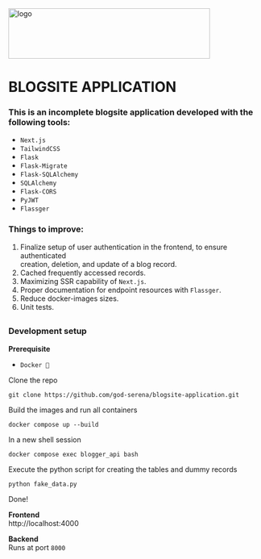 <img width="400" height="100" alt="logo" src="https://github.com/user-attachments/assets/cbfd7737-bfed-4169-a05e-0ba044668246" />

# BLOGSITE APPLICATION

### This is an incomplete blogsite application developed with the following tools:

- `Next.js`
- `TailwindCSS`
- `Flask`
- `Flask-Migrate`
- `Flask-SQLAlchemy`
- `SQLAlchemy`
- `Flask-CORS`
- `PyJWT`
- `Flassger`

### Things to improve:

1. Finalize setup of user authentication in the frontend, to ensure authenticated\
   creation, deletion, and update of a blog record.
2. Cached frequently accessed records.
3. Maximizing SSR capability of `Next.js`.
4. Proper documentation for endpoint resources with `Flassger`.
5. Reduce docker-images sizes.
6. Unit tests.

##

### Development setup

**Prerequisite**

- `Docker 🐳`

Clone the repo

```
git clone https://github.com/god-serena/blogsite-application.git
```

Build the images and run all containers

```
docker compose up --build
```

In a new shell session

```
docker compose exec blogger_api bash
```

Execute the python script for creating the tables and dummy records

```
python fake_data.py
```

Done!

**Frontend** \
http://localhost:4000

**Backend** \
Runs at port `8000`
